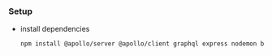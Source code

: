 ### Setup

* install dependencies
  ```sh
  npm install @apollo/server @apollo/client graphql express nodemon bootstrap react-bootstrap
  ```



